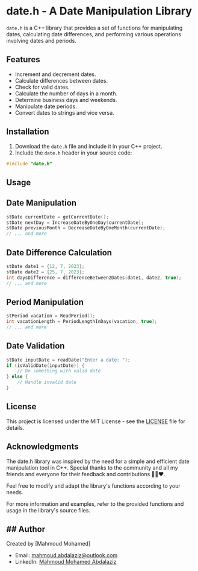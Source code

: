# date.h - A Date Manipulation Library

`date.h` is a C++ library that provides a set of functions for manipulating dates, calculating date differences, and performing various operations involving dates and periods.

## Features

- Increment and decrement dates.
- Calculate differences between dates.
- Check for valid dates.
- Calculate the number of days in a month.
- Determine business days and weekends.
- Manipulate date periods.
- Convert dates to strings and vice versa.

## Installation

1. Download the `date.h` file and include it in your C++ project.
2. Include the `date.h` header in your source code:

```cpp
#include "date.h"

```

## Usage

## Date Manipulation

```cpp
stDate currentDate = getCurrentDate();
stDate nextDay = IncreaseDateByOneDay(currentDate);
stDate previousMonth = DecreaseDateByOneMonth(currentDate);
// ... and more 
```

## Date Difference Calculation

```cpp
stDate date1 = {12, 7, 2023};
stDate date2 = {25, 7, 2023};
int daysDifference = differenceBetween2Dates(date1, date2, true);
// ... and more 
```

## Period Manipulation

```cpp
stPeriod vacation = ReadPeriod();
int vacationLength = PeriodLengthInDays(vacation, true);
// ... and more 
```

## Date Validation

```cpp
stDate inputDate = readDate("Enter a date: ");
if (isValidDate(inputDate)) {
    // Do something with valid date
} else {
    // Handle invalid date
}
```

## License

This project is licensed under the MIT License - see the [LICENSE](LICENSE) file for details.

## Acknowledgments
The date.h library was inspired by the need for a simple and efficient date manipulation tool in C++. Special thanks to the community and 
all my friends and everyone for their feedback and contributions 🙏🙏❤️.



Feel free to modify and adapt the library's functions according to your needs.

For more information and examples, refer to the provided functions and usage in the library's source files.

## ## Author
Created by [Mahmoud Mohamed]
- Email: mahmoud.abdalaziz@outlook.com
- LinkedIn: [Mahmoud Mohamed Abdalaziz](https://www.linkedin.com/in/mahmoud-mohamed-abd/)
